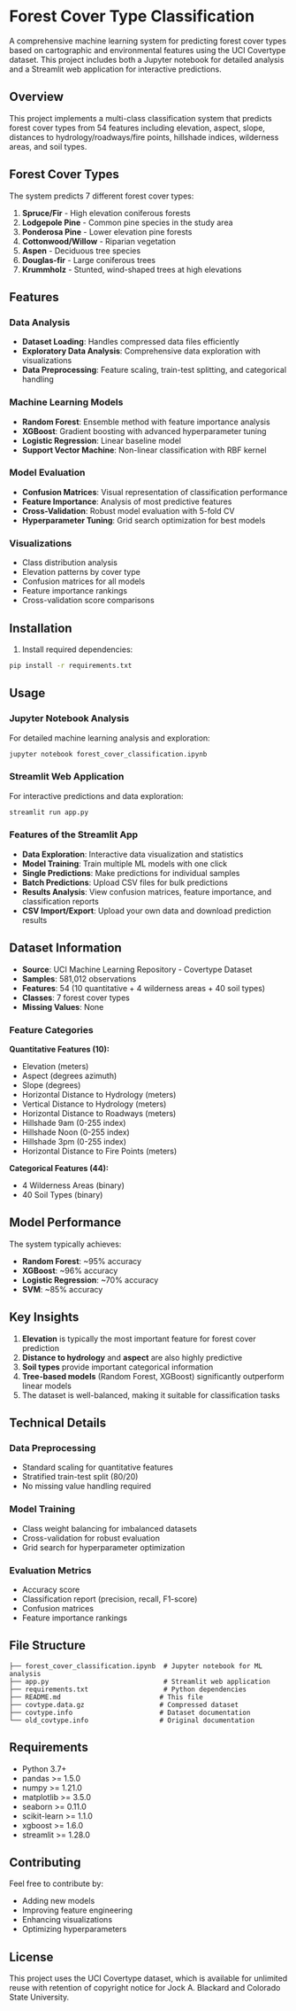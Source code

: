 # Forest Cover Type Classification

A comprehensive machine learning system for predicting forest cover types based on cartographic and environmental features using the UCI Covertype dataset. This project includes both a Jupyter notebook for detailed analysis and a Streamlit web application for interactive predictions.

## Overview

This project implements a multi-class classification system that predicts forest cover types from 54 features including elevation, aspect, slope, distances to hydrology/roadways/fire points, hillshade indices, wilderness areas, and soil types.

## Forest Cover Types

The system predicts 7 different forest cover types:
1. **Spruce/Fir** - High elevation coniferous forests
2. **Lodgepole Pine** - Common pine species in the study area
3. **Ponderosa Pine** - Lower elevation pine forests
4. **Cottonwood/Willow** - Riparian vegetation
5. **Aspen** - Deciduous tree species
6. **Douglas-fir** - Large coniferous trees
7. **Krummholz** - Stunted, wind-shaped trees at high elevations

## Features

### Data Analysis
- **Dataset Loading**: Handles compressed data files efficiently
- **Exploratory Data Analysis**: Comprehensive data exploration with visualizations
- **Data Preprocessing**: Feature scaling, train-test splitting, and categorical handling

### Machine Learning Models
- **Random Forest**: Ensemble method with feature importance analysis
- **XGBoost**: Gradient boosting with advanced hyperparameter tuning
- **Logistic Regression**: Linear baseline model
- **Support Vector Machine**: Non-linear classification with RBF kernel

### Model Evaluation
- **Confusion Matrices**: Visual representation of classification performance
- **Feature Importance**: Analysis of most predictive features
- **Cross-Validation**: Robust model evaluation with 5-fold CV
- **Hyperparameter Tuning**: Grid search optimization for best models

### Visualizations
- Class distribution analysis
- Elevation patterns by cover type
- Confusion matrices for all models
- Feature importance rankings
- Cross-validation score comparisons

## Installation

1. Install required dependencies:
```bash
pip install -r requirements.txt
```

## Usage

### Jupyter Notebook Analysis
For detailed machine learning analysis and exploration:
```bash
jupyter notebook forest_cover_classification.ipynb
```

### Streamlit Web Application
For interactive predictions and data exploration:
```bash
streamlit run app.py
```

### Features of the Streamlit App
- **Data Exploration**: Interactive data visualization and statistics
- **Model Training**: Train multiple ML models with one click
- **Single Predictions**: Make predictions for individual samples
- **Batch Predictions**: Upload CSV files for bulk predictions
- **Results Analysis**: View confusion matrices, feature importance, and classification reports
- **CSV Import/Export**: Upload your own data and download prediction results

## Dataset Information

- **Source**: UCI Machine Learning Repository - Covertype Dataset
- **Samples**: 581,012 observations
- **Features**: 54 (10 quantitative + 4 wilderness areas + 40 soil types)
- **Classes**: 7 forest cover types
- **Missing Values**: None

### Feature Categories

**Quantitative Features (10):**
- Elevation (meters)
- Aspect (degrees azimuth)
- Slope (degrees)
- Horizontal Distance to Hydrology (meters)
- Vertical Distance to Hydrology (meters)
- Horizontal Distance to Roadways (meters)
- Hillshade 9am (0-255 index)
- Hillshade Noon (0-255 index)
- Hillshade 3pm (0-255 index)
- Horizontal Distance to Fire Points (meters)

**Categorical Features (44):**
- 4 Wilderness Areas (binary)
- 40 Soil Types (binary)

## Model Performance

The system typically achieves:
- **Random Forest**: ~95% accuracy
- **XGBoost**: ~96% accuracy
- **Logistic Regression**: ~70% accuracy
- **SVM**: ~85% accuracy

## Key Insights

1. **Elevation** is typically the most important feature for forest cover prediction
2. **Distance to hydrology** and **aspect** are also highly predictive
3. **Soil types** provide important categorical information
4. **Tree-based models** (Random Forest, XGBoost) significantly outperform linear models
5. The dataset is well-balanced, making it suitable for classification tasks

## Technical Details

### Data Preprocessing
- Standard scaling for quantitative features
- Stratified train-test split (80/20)
- No missing value handling required

### Model Training
- Class weight balancing for imbalanced datasets
- Cross-validation for robust evaluation
- Grid search for hyperparameter optimization

### Evaluation Metrics
- Accuracy score
- Classification report (precision, recall, F1-score)
- Confusion matrices
- Feature importance rankings

## File Structure

```
├── forest_cover_classification.ipynb  # Jupyter notebook for ML analysis
├── app.py                             # Streamlit web application
├── requirements.txt                   # Python dependencies
├── README.md                         # This file
├── covtype.data.gz                   # Compressed dataset
├── covtype.info                      # Dataset documentation
└── old_covtype.info                  # Original documentation
```

## Requirements

- Python 3.7+
- pandas >= 1.5.0
- numpy >= 1.21.0
- matplotlib >= 3.5.0
- seaborn >= 0.11.0
- scikit-learn >= 1.1.0
- xgboost >= 1.6.0
- streamlit >= 1.28.0

## Contributing

Feel free to contribute by:
- Adding new models
- Improving feature engineering
- Enhancing visualizations
- Optimizing hyperparameters

## License

This project uses the UCI Covertype dataset, which is available for unlimited reuse with retention of copyright notice for Jock A. Blackard and Colorado State University.
